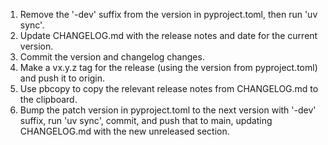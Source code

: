 1. Remove the '-dev' suffix from the version in pyproject.toml, then run 'uv sync'.
2. Update CHANGELOG.md with the release notes and date for the current version.
3. Commit the version and changelog changes.
4. Make a vx.y.z tag for the release (using the version from pyproject.toml) and push it to origin.
5. Use pbcopy to copy the relevant release notes from CHANGELOG.md to the clipboard.
6. Bump the patch version in pyproject.toml to the next version with '-dev' suffix, run 'uv sync', commit, and push that to main, updating CHANGELOG.md with the new unreleased section.
